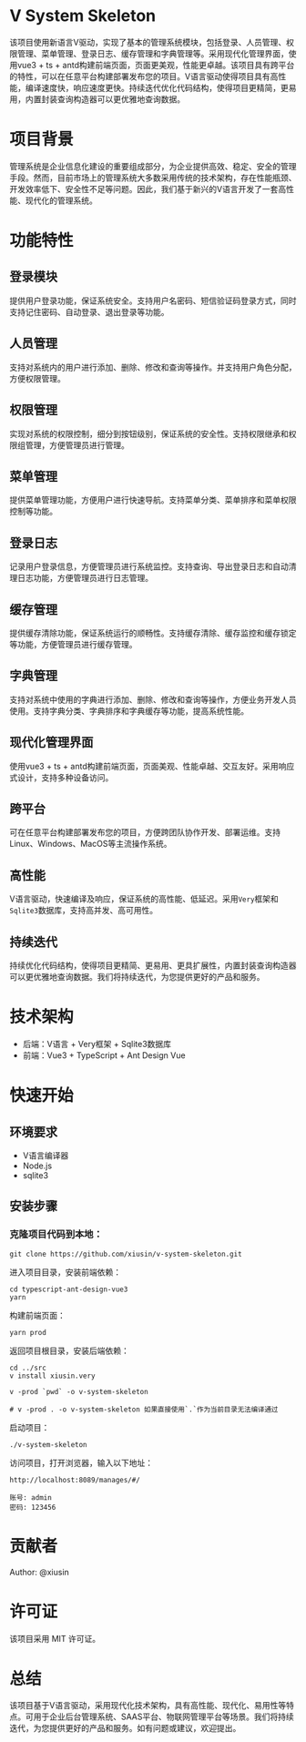 #  V System Skeleton
该项目使用新语言V驱动，实现了基本的管理系统模块，包括登录、人员管理、权限管理、菜单管理、登录日志、缓存管理和字典管理等。采用现代化管理界面，使用vue3 + ts + antd构建前端页面，页面更美观，性能更卓越。该项目具有跨平台的特性，可以在任意平台构建部署发布您的项目。V语言驱动使得项目具有高性能，编译速度快，响应速度更快。持续迭代优化代码结构，使得项目更精简，更易用，内置封装查询构造器可以更优雅地查询数据。

# 项目背景
管理系统是企业信息化建设的重要组成部分，为企业提供高效、稳定、安全的管理手段。然而，目前市场上的管理系统大多数采用传统的技术架构，存在性能瓶颈、开发效率低下、安全性不足等问题。因此，我们基于新兴的V语言开发了一套高性能、现代化的管理系统。

# 功能特性
## 登录模块
提供用户登录功能，保证系统安全。支持用户名密码、短信验证码登录方式，同时支持记住密码、自动登录、退出登录等功能。

## 人员管理
支持对系统内的用户进行添加、删除、修改和查询等操作。并支持用户角色分配，方便权限管理。

## 权限管理
实现对系统的权限控制，细分到按钮级别，保证系统的安全性。支持权限继承和权限组管理，方便管理员进行管理。

## 菜单管理
提供菜单管理功能，方便用户进行快速导航。支持菜单分类、菜单排序和菜单权限控制等功能。

## 登录日志
记录用户登录信息，方便管理员进行系统监控。支持查询、导出登录日志和自动清理日志功能，方便管理员进行日志管理。

## 缓存管理
提供缓存清除功能，保证系统运行的顺畅性。支持缓存清除、缓存监控和缓存锁定等功能，方便管理员进行缓存管理。

## 字典管理
支持对系统中使用的字典进行添加、删除、修改和查询等操作，方便业务开发人员使用。支持字典分类、字典排序和字典缓存等功能，提高系统性能。

## 现代化管理界面
使用vue3 + ts + antd构建前端页面，页面美观、性能卓越、交互友好。采用响应式设计，支持多种设备访问。

## 跨平台
可在任意平台构建部署发布您的项目，方便跨团队协作开发、部署运维。支持Linux、Windows、MacOS等主流操作系统。

## 高性能
V语言驱动，快速编译及响应，保证系统的高性能、低延迟。采用`Very`框架和`Sqlite3`数据库，支持高并发、高可用性。

## 持续迭代
持续优化代码结构，使得项目更精简、更易用、更具扩展性，内置封装查询构造器可以更优雅地查询数据。我们将持续迭代，为您提供更好的产品和服务。

# 技术架构
- 后端：V语言 + Very框架 + Sqlite3数据库
- 前端：Vue3 + TypeScript + Ant Design Vue
# 快速开始
## 环境要求
- V语言编译器
- Node.js
- sqlite3
## 安装步骤
### 克隆项目代码到本地：
```shell
git clone https://github.com/xiusin/v-system-skeleton.git
```
进入项目目录，安装前端依赖：

```shell
cd typescript-ant-design-vue3
yarn
```

构建前端页面：

```shell
yarn prod
```

返回项目根目录，安装后端依赖：

```shell
cd ../src
v install xiusin.very

v -prod `pwd` -o v-system-skeleton

# v -prod . -o v-system-skeleton 如果直接使用`.`作为当前目录无法编译通过 
```

启动项目：
```shell
./v-system-skeleton
```
访问项目，打开浏览器，输入以下地址：
```shell
http://localhost:8089/manages/#/

账号: admin
密码: 123456
```

# 贡献者
Author: @xiusin

# 许可证
该项目采用 MIT 许可证。

# 总结
该项目基于V语言驱动，采用现代化技术架构，具有高性能、现代化、易用性等特点。可用于企业后台管理系统、SAAS平台、物联网管理平台等场景。我们将持续迭代，为您提供更好的产品和服务。如有问题或建议，欢迎提出。
